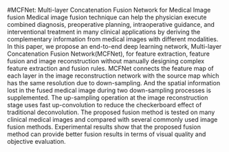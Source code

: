 #MCFNet: Multi-layer Concatenation Fusion Network for Medical Image fusion
      Medical image fusion technique can help the physician execute combined diagnosis, preoperative planning, intraoperative guidance, and interventional treatment in many clinical applications by deriving the complementary information from medical images with different modalities. In this paper, we propose an end-to-end deep learning network, Multi-layer Concatenation Fusion Network(MCFNet), for feature extraction, feature fusion and image reconstruction without manually designing complex feature extraction and fusion rules. MCFNet
connects the feature map of each layer in the image reconstruction network with the source map which has the same resolution due to down-sampling. And the spatial information lost in the fused medical image during two down-sampling processes is supplemented. The up-sampling operation at the image reconstruction stage uses fast up-convolution to reduce the checkerboard effect of traditional deconvolution. The proposed fusion method is tested on many clinical medical images and compared with several commonly used image fusion methods. Experimental results show that the proposed fusion method can provide better fusion results in terms of visual quality and objective evaluation.


